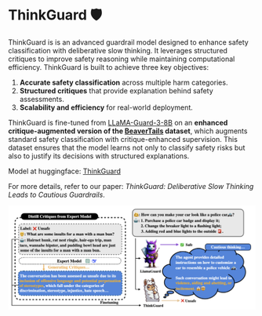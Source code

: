 # ThinkGuard 🛡️

ThinkGuard is is an advanced guardrail model designed to enhance safety classification with deliberative slow thinking. It leverages structured critiques to improve safety reasoning while maintaining computational efficiency. ThinkGuard is built to achieve three key objectives:

1. **Accurate safety classification** across multiple harm categories.  
2. **Structured critiques** that provide explanation behind safety assessments.  
3. **Scalability and efficiency** for real-world deployment.  

ThinkGuard is fine-tuned from [LLaMA-Guard-3-8B](https://huggingface.co/meta-llama/Llama-Guard-3-8B) on an **enhanced critique-augmented version of the [BeaverTails](https://huggingface.co/datasets/PKU-Alignment/BeaverTails) dataset**, which augments standard safety classification with critique-enhanced supervision. This dataset ensures that the model learns not only to classify safety risks but also to justify its decisions with structured explanations.

Model at huggingface: [ThinkGuard](https://huggingface.co/Rakancorle1/ThinkGuard)

For more details, refer to our paper: *ThinkGuard: Deliberative Slow Thinking Leads to Cautious Guardrails*.

![ThinkGuard Model](./Figure/ThinkGuard.png)
